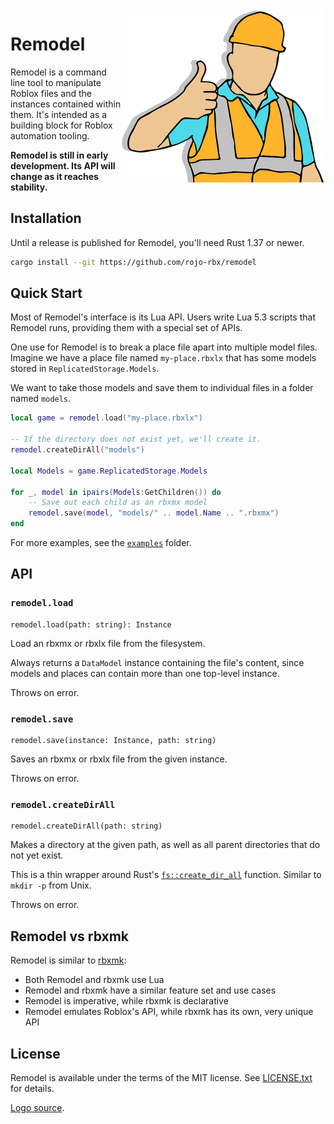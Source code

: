 <img src="builderman.png" alt="Remodel Logo" width="327" height="277" align="right" />
<h1 align="left">Remodel</h1>

Remodel is a command line tool to manipulate Roblox files and the instances contained within them. It's intended as a building block for Roblox automation tooling.

**Remodel is still in early development. Its API will change as it reaches stability.**

## Installation
Until a release is published for Remodel, you'll need Rust 1.37 or newer.

```bash
cargo install --git https://github.com/rojo-rbx/remodel
```

## Quick Start
Most of Remodel's interface is its Lua API. Users write Lua 5.3 scripts that Remodel runs, providing them with a special set of APIs.

One use for Remodel is to break a place file apart into multiple model files. Imagine we have a place file named `my-place.rbxlx` that has some models stored in `ReplicatedStorage.Models`.

We want to take those models and save them to individual files in a folder named `models`.

```lua
local game = remodel.load("my-place.rbxlx")

-- If the directory does not exist yet, we'll create it.
remodel.createDirAll("models")

local Models = game.ReplicatedStorage.Models

for _, model in ipairs(Models:GetChildren()) do
	-- Save out each child as an rbxmx model
	remodel.save(model, "models/" .. model.Name .. ".rbxmx")
end
```

For more examples, see the [`examples`](examples) folder.

## API

### `remodel.load`
```
remodel.load(path: string): Instance
```

Load an rbxmx or rbxlx file from the filesystem.

Always returns a `DataModel` instance containing the file's content, since models and places can contain more than one top-level instance.

Throws on error.

### `remodel.save`
```
remodel.save(instance: Instance, path: string)
```

Saves an rbxmx or rbxlx file from the given instance.

Throws on error.

### `remodel.createDirAll`
```
remodel.createDirAll(path: string)
```
Makes a directory at the given path, as well as all parent directories that do not yet exist.

This is a thin wrapper around Rust's [`fs::create_dir_all`](https://doc.rust-lang.org/std/fs/fn.create_dir_all.html) function. Similar to `mkdir -p` from Unix.

Throws on error.

## Remodel vs rbxmk
Remodel is similar to [rbxmk](https://github.com/Anaminus/rbxmk):
* Both Remodel and rbxmk use Lua
* Remodel and rbxmk have a similar feature set and use cases
* Remodel is imperative, while rbxmk is declarative
* Remodel emulates Roblox's API, while rbxmk has its own, very unique API

## License
Remodel is available under the terms of the MIT license. See [LICENSE.txt](LICENSE.txt) for details.

[Logo source](https://pixabay.com/illustrations/factory-worker-industry-2318026/).